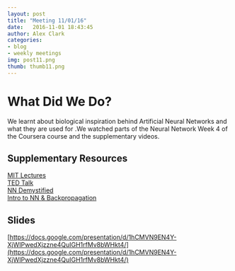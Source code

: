 ```yaml
---
layout: post
title: "Meeting 11/01/16"
date: 	2016-11-01 18:43:45
author: Alex Clark
categories:
- blog
- weekly meetings
img: post11.png
thumb: thumb11.png
---
```


# What Did We Do?

We learnt about biological inspiration behind Artificial Neural Networks and what they are used for .We watched parts of the Neural Network Week 4 of the Coursera course and the supplementary videos.

## Supplementary Resources

[MIT Lectures](https://www.youtube.com/watch?v=uXt8qF2Zzfo)   
[TED Talk](https://www.youtube.com/watch?v=n-YbJi4EPxc)  
[NN Demystified](https://www.youtube.com/watch?v=bxe2T-V8XRs)   
[Intro to NN & Backpropagation](https://www.youtube.com/watch?v=DG5-UyRBQD4)   


## Slides

[https://docs.google.com/presentation/d/1hCMVN9EN4Y-XjWIPwedXjzzne4QuIGH1rfMv8bWHkt4/](https://docs.google.com/presentation/d/1hCMVN9EN4Y-XjWIPwedXjzzne4QuIGH1rfMv8bWHkt4/)

[hampden]: https://github.com/jekyll/jekyll